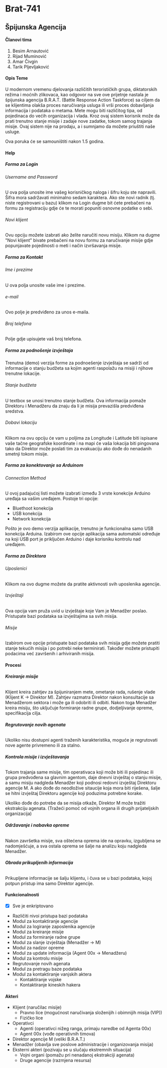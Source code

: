 ﻿# Brat-741
## Špijunska Agencija

#### **Članovi tima**

1. Besim Arnautović
2. Rijad Muminović
3. Amar Čivgin
4. Tarik Pljevljaković

#### **Opis Teme**

U modernom vremenu djelovanja različitih terorističkih grupa, diktatorskih režima i 
moćnih zlikovaca, kao odgovor na sve ove prijetnje nastala je špijunska agencija
B.R.A.T. (Battle Response Action Taskforce) sa ciljem da se klijentima olakša proces
naručivanja usluga ili vrši proces dobavljanja informacija i podataka o metama.
Mete mogu biti različitog tipa, od pojedinaca do većih organizacija i vlada.
Kroz ovaj sistem korisnik može da prati trenutno stanje misije i zadaje nove zadatke,
tokom samog trajanja misije.
Ovaj sistem nije na prodaju, a i sumnjamo da možete priuštiti naše usluge.

Ova poruka će se samouništiti nakon 1.5 godina.

#### **Help**

##### **Forma za Login**

###### Username and Password

U ova polja unosite ime vašeg korisničkog naloga i šifru koju ste napravili. Šifra mora sadržavati
minimalno sedam karaktera. Ako ste novi radnik (tj. niste registrovani u bazu) klikom na Login dugme
bit ćete prebačeni na formu za registraciju gdje će te morati popuniti osnovne podatke o sebi.

###### Novi klijent

Ovu opciju možete izabrati ako želite naručiti novu misiju. Klikom na dugme "Novi klijent" bivate
prebačeni na novu formu za naručivanje misije gdje popunjavate pojedinosti o meti i način izvršavanja
misije.

##### **Forma za Kontakt**
 
###### Ime i prezime

U ova polja unosite vaše ime i prezime.

###### e-mail

Ovo polje je predviđeno za unos e-maila.

###### Broj telefona

Polje gdje upisujete vaš broj telefona.

##### **Forma za podnošenje izvještaja**

Trenutna (demo) verzija forme za podnoešenje izvještaja se sadrži od informacije o stanju budžeta
sa kojim agenti raspolažu na misiji i njihove trenutne lokacije.

###### Stanje budžeta

U textbox se unosi trenutno stanje budžeta. Ova informacija pomaže Direktoru i Menadžeru da znaju
da li je misija prevazišla predviđena sredstva.

###### Dobavi lokaciju

Klikom na ovu opciju će vam u poljima za Longitude i Latitude biti ispisane vaše tačne geografske 
koordinate i na mapi će vaša lokacija biti pingovana tako da Direktor može poslati tim za evakuaciju
ako dođe do nenadanih smetnji tokom misije.

##### **Forma za konektovanje sa Arduinom**

###### Connection Method

U ovoj padajućoj listi možete izabrati između 3 vrste konekcije Arduino uređaja sa vašim uređajem.
Postoje tri opcije:
- Bluethoot konekcija
- USB konekcija
- Network konekcija

Pošto je ovo demo verzija aplikacije, trenutno je funkcionalna samo USB konekcija Arduina.
Izabirom ove opcije aplikacija sama automatski određuje na koji USB port je priključen Arduino
i daje korisniku kontrolu nad uređajem.

##### **Forma za Direktora**

###### Uposlenici

Klikom na ovo dugme možete da pratite aktivnosti svih uposlenika agencije.

###### Izvještaji

Ova opcija vam pruža uvid u izvještaje koje Vam je Menadžer poslao. Pristupate bazi podataka sa
izvještajima sa svih misija.

###### Misije

Izabirom ove opcije pristupate bazi podataka svih misija gdje možete pratiti stanje tekućih misija
i po potrebi neke terminirati. Također možete pristupiti podacima već završenih i arhiviranih misija.

#### **Procesi**

###### **Kreiranje misije**

Klijent kreira zahtjev za špijuniranjem mete, ometanje rada, rušenje vlade
(Klijent K -> Direktor M). Zahtjev razmatra Direktor nakon konsultacije sa Menadžerom sektora
i može ga ili odobriti ili odbiti. Nakon toga Menadžer kreira misiju, što uključuje formiranje 
radne grupe, dodjeljivanje opreme, specifikacija cilja.

###### **Regrutovanje novih agenata**

Ukoliko nisu dostupni agenti traženih karakteristika, moguće je regrutovati nove agente
privremeno ili za stalno.

###### **Kontrola misije i izvještavanja**

Tokom trajanja same misije, tim operativaca koji može biti ili pojedinac ili grupa predvođena
sa glavnim agentom, daje dnevni izvještaj o stanju misije, a samu misiju nadgleda
Menadžer koji podnosi redovni izvještaj Direktoru agencije M. A ako dođe do
neodložive sitaucije koja mora biti riješena, šalje se hitni izvještaj Direktoru agencije
koji poduzima potrebne korake.

Ukoliko dođe do potrebe da se misija otkaže, Direktor M može tražiti ekstrakciju agenata. (Tražeći
pomoć od vojnih organa ili drugih prijateljskih organizacija)

###### **Održavanje i nabavka opreme**

Nakon završetka misije, sva oštećena oprema ide na opravku, izgubljena se nadomješćuje, a sva
ostala oprema se šalje na analizu koju nadgleda Menadžer. 

###### **Obrada prikupljenih informacija**

Prikupljene informacije se šalju klijentu, i čuva se u bazi podataka, kojoj potpun 
pristup ima samo Direktor agencije.



#### **Funkcionalnosti**

* [x] Sve je enkriptovano
* Različiti nivoi pristupa bazi podataka
* Modul za kontaktiranje agencije
* Modul za logiranje zaposlenika agencije
* Modul za kreiranje misije
* Modul za formiranje radne grupe
* Modul za slanje izvještaja (Menadžer -> M)
* Modul za nadzor opreme
* Modul za update informacija (Agent 00x -> Menadžeru)
* Modul za kontrolu misije
* Regrutovanje novih agenata
* Modul za pretragu baze podataka
* Modul za kontaktiranje vanjskih aktera
  * Kontaktiranje vojske
  * Kontaktiranje kineskih hakera

#### **Akteri**

* Klijent (naručilac misije)
  * Pravno lice (mogućnost naručivanja složenijih i obimnijih misija (VIP))
  * Fizičko lice
* Operativci
  * Agenti (operativci nižeg ranga, primaju naredbe od Agenta 00x)
  * Agent 00x (vođe operativnih timova)
* Direktor agencije M (veliki B.R.A.T.)
* Menadžer (obavlja sve poslove administracije i organizovanja misija)
* Eksterni akteri (pozivaju se u slučaju ekstremnih situacija)
  * Vojni organi (pomažu pri nenadanoj ekstrakciji agenata)
  * Druge agencije (razmjena resursa)
